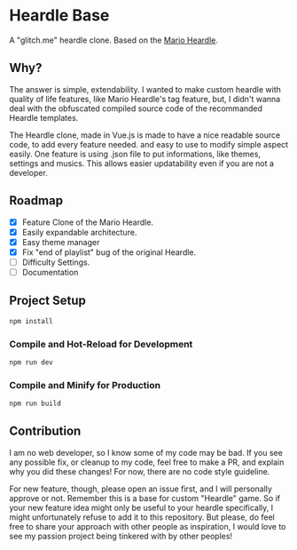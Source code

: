 # Heardle Base

A "glitch.me" heardle clone. Based on the [Mario Heardle](https://ninjigalaxy.github.io/mario-heardle/).

## Why?

The answer is simple, extendability. I wanted to make custom heardle with quality of life features, 
like Mario Heardle's tag feature, but, I didn't wanna deal with the obfuscated compiled source code of the 
recommanded Heardle templates.

The Heardle clone, made in Vue.js is made to have a nice readable source code, to add every feature needed. 
and easy to use to modify simple aspect easily. One feature is using .json file to put informations, like themes, settings and musics.
This allows easier updatability even if you are not a developer.

## Roadmap
- [x] Feature Clone of the Mario Heardle.
- [x] Easily expandable architecture.
- [x] Easy theme manager
- [x] Fix "end of playlist" bug of the original Heardle.
- [ ] Difficulty Settings.
- [ ] Documentation

## Project Setup

```sh
npm install
```

### Compile and Hot-Reload for Development

```sh
npm run dev
```

### Compile and Minify for Production

```sh
npm run build
```

## Contribution
I am no web developer, so I know some of my code may be bad. If you see any possible fix, or cleanup to my code, 
feel free to make a PR, and explain why you did these changes! For now, there are no code style guideline.

For new feature, though, please open an issue first, and I will personally approve or not. 
Remember this is a base for custom "Heardle" game. 
So if your new feature idea might only be useful to your heardle specifically, 
I might unfortunately refuse to add it to this repository. 
But please, do feel free to share your approach with other people as inspiration,
I would love to see my passion project being tinkered with by other peoples!